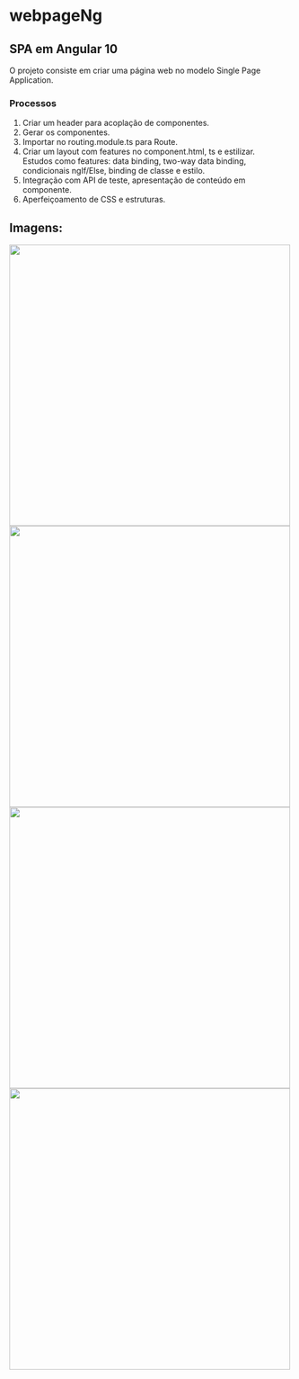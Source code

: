 # webpageNg

## SPA em Angular 10

O projeto consiste em criar uma página web no modelo Single Page Application.

### Processos
1. Criar um header para acoplação de componentes.
2. Gerar os componentes.
3. Importar no routing.module.ts para Route.
4. Criar um layout com features no component.html, ts e estilizar.<br> Estudos como features: data binding, two-way data binding, condicionais ngIf/Else, binding de classe e estilo.
5. Integração com API de teste, apresentação de conteúdo em componente.
6. Aperfeiçoamento de CSS e estruturas.

## Imagens:

<img src="https://i.imgur.com/RVnulFG.png" width="500">
<img src="https://i.imgur.com/STxICVp.png" width="500">
<img src="https://i.imgur.com/6ft22MP.png" width="500">
<img src="https://i.imgur.com/jW1oJTm.png" width="500">
